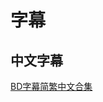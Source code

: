 # 字幕

## 中文字幕

[BD字幕简繁中文合集](https://github.com/Nekomoekissaten-SUB/Nekomoekissaten-Storage/releases/download/subtitles_pkg/Saintia-sho_BD_zho.7z)
